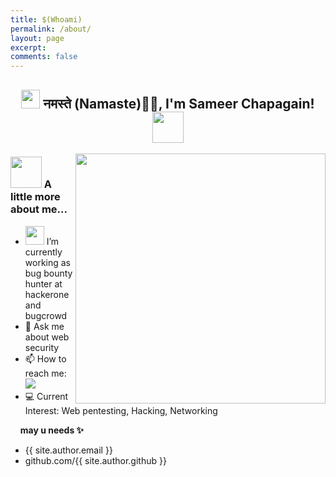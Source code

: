 ```yaml
---
title: $(Whoami)
permalink: /about/
layout: page
excerpt: 
comments: false
---
```


<h2 align=center><img src="https://emojis.slackmojis.com/emojis/images/1531849430/4246/blob-sunglasses.gif?1531849430" width="30"/> नमस्ते (Namaste)🙏🏻, I'm Sameer Chapagain! <img src="https://media.giphy.com/media/12oufCB0MyZ1Go/giphy.gif" width="50"></h2><img align='right' src="https://etimg.etb2bimg.com/photo/92681778.cms" width="400">

### <img src="https://media.giphy.com/media/VgCDAzcKvsR6OM0uWg/giphy.gif" width="50"> A little more about me...
- <img src="https://media.giphy.com/media/WUlplcMpOCEmTGBtBW/giphy.gif" width="30"> I’m currently working as bug bounty hunter at hackerone and bugcrowd 
- 💬 Ask me about web security
- 📫 How to reach me: [![](https://img.shields.io/badge/instagram-blue)](https://www.instagram.com/sameer_cpg/)
- :computer: Current Interest: Web pentesting, Hacking, Networking

&nbsp;
&nbsp;
**may u needs ✨**

- {{ site.author.email }}
- github.com/{{ site.author.github }}
